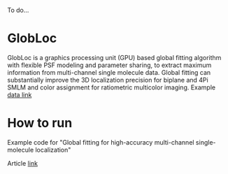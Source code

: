 To do...

# GlobLoc
 GlobLoc is a graphics processing unit (GPU) based global fitting algorithm with flexible PSF modeling and parameter sharing, to extract maximum information from multi-channel single molecule data. Global fitting can substantially improve the 3D localization precision for biplane and 4Pi SMLM and color assignment for ratiometric multicolor imaging. 
Example [data link](https://oc.embl.de/index.php/s/bs1ADBsc4t6aiVV)
 
 # How to run
Example code for "Global fitting for high-accuracy multi-channel single-molecule localization"

Article [link](https://www.biorxiv.org/content/10.1101/2021.09.22.461230v1)


